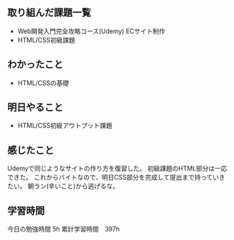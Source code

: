 ## 取り組んだ課題一覧
- Web開発入門完全攻略コース(Udemy) ECサイト制作
- HTML/CSS初級課題

## わかったこと
- HTML/CSSの基礎


## 明日やること
- HTML/CSS初級アウトプット課題

## 感じたこと
Udemyで同じようなサイトの作り方を復習した。
初級課題のHTML部分は一応できた。
これからバイトなので、明日CSS部分を完成して提出まで持っていきたい。
朝ラン(辛いこと)から逃げるな。


## 学習時間
今日の勉強時間 5h
累計学習時間　397h
